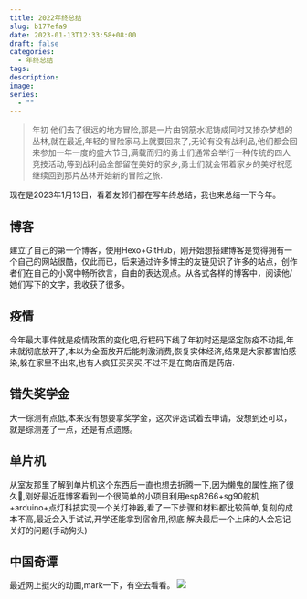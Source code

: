```yaml
---
title: 2022年终总结
slug: b177efa9
date: 2023-01-13T12:33:58+08:00
draft: false
categories:
  - 年终总结
tags: 
description: 
image: 
series:
  - ""
---
```

> 年初 他们去了很远的地方冒险,那是一片由钢筋水泥铸成同时又掺杂梦想的丛林,就在最近,年轻的冒险家马上就要回来了,无论有没有战利品,他们都会回来参加一年一度的盛大节日,满载而归的勇士们通常会举行一种传统的四人竞技活动,等到战利品全部留在美好的家乡,勇士们就会带着家乡的美好祝愿继续回到那片丛林开始新的冒险之旅.

现在是2023年1月13日，看着友邻们都在写年终总结，我也来总结一下今年。
## 博客

建立了自己的第一个博客，使用Hexo+GitHub，刚开始想搭建博客是觉得拥有一个自己的网站很酷，仅此而已，后来通过许多博主的友链见识了许多的站点，创作者们在自己的小窝中畅所欲言，自由的表达观点。从各式各样的博客中，阅读他/她们写下的文字，我收获了很多。

## 疫情

今年最大事件就是疫情政策的变化吧,行程码下线了年初时还是坚定防疫不动摇,年末就彻底放开了,本以为全面放开后能刺激消费,恢复实体经济,结果是大家都害怕感染,躲在家里不出来,也有人疯狂买买买,不过不是在商店而是药店.

## 错失奖学金

大一综测有点低,本来没有想要拿奖学金，这次评选试着去申请，没想到还可以，就是综测差了一点，还是有点遗憾。

## 单片机

从室友那里了解到单片机这个东西后一直也想去折腾一下,因为懒鬼的属性,拖了很久🤣,刚好最近逛博客看到一个很简单的小项目利用esp8266+sg90舵机+arduino+点灯科技实现一个关灯神器,看了一下步骤和材料都比较简单,复刻的成本不高,最近会入手试试,开学还能拿到宿舍用,彻底 解决最后一个上床的人会忘记关灯的问题(手动狗头)

## 中国奇谭

最近网上挺火的动画,mark一下，有空去看看。
![](https://r2-img.lesx.top/904662152.webp)